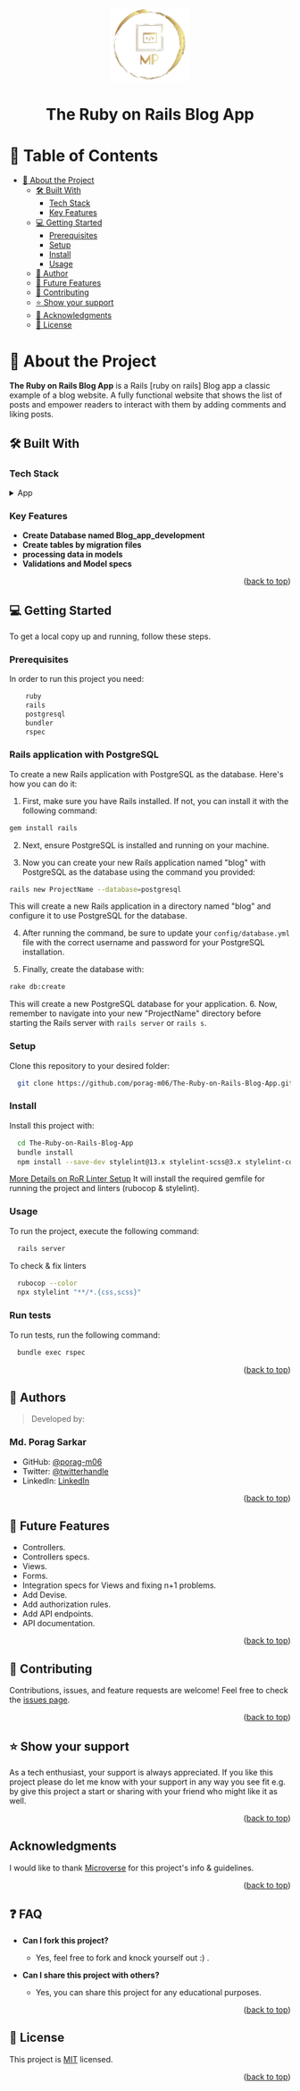 <a name="readme-top"></a>
<div align="center">
    <img src="./porag-logo.png" alt="logo" width="140"  height="auto" /><br/>
</div>
<div align="center">
    <h1><b>The Ruby on Rails Blog App</b></h1>
</div>

<!-- TABLE OF CONTENTS -->

# 📗 Table of Contents

- [📖 About the Project](#about-project)
  - [🛠 Built With ](#-built-with-)
    - [Tech Stack ](#tech-stack-)
    - [Key Features ](#key-features-)
  - [💻 Getting Started ](#-getting-started-)
    - [Prerequisites](#prerequisites)
    - [Setup](#setup)
    - [Install](#install)
    - [Usage](#usage)
  - [👥 Author ](#-author-)
  - [🔭 Future Features ](#-future-features-)
  - [🤝 Contributing ](#-contributing-)
  - [⭐️ Show your support ](#️-show-your-support-)
  - [🙏 Acknowledgments ](#-acknowledgments-)
  - [📝 License ](#-license-)

<!-- PROJECT DESCRIPTION -->

# 📖 About the Project <a name="about-project"></a>
**The Ruby on Rails Blog App** is a Rails [ruby on rails] Blog app a classic example of a blog website. A fully functional website that shows the list of posts and empower readers to interact with them by adding comments and liking posts.

## 🛠 Built With <a name="built-with"></a>

### Tech Stack <a name="tech-stack"></a>
<details>
  <summary>App</summary>
    <li><a href="https://guides.rubyonrails.org/index.html">Rails</a></li>
</details>

<!-- Features -->
### Key Features <a name="key-features"></a>
- **Create Database named Blog_app_development**
- **Create tables by migration files**
- **processing data in models**
- **Validations and Model specs**

<p align="right">(<a href="#readme-top">back to top</a>)</p>

<!-- GETTING STARTED -->
## 💻 Getting Started <a name="getting-started"></a>

To get a local copy up and running, follow these steps.

### Prerequisites

In order to run this project you need:

```
    ruby
    rails
    postgresql
    bundler
    rspec
```
### Rails application with PostgreSQL
To create a new Rails application with PostgreSQL as the database. Here's how you can do it:

1. First, make sure you have Rails installed. If not, you can install it with the following command:
```bash
gem install rails
```
2. Next, ensure PostgreSQL is installed and running on your machine.

3. Now you can create your new Rails application named "blog" with PostgreSQL as the database using the command you provided:
```bash
rails new ProjectName --database=postgresql
```
This will create a new Rails application in a directory named "blog" and configure it to use PostgreSQL for the database.

4. After running the command, be sure to update your `config/database.yml` file with the correct username and password for your PostgreSQL installation.

5. Finally, create the database with:
```bash
rake db:create
```
This will create a new PostgreSQL database for your application.
6. Now, remember to navigate into your new "ProjectName" directory before starting the Rails server with `rails server` or `rails s`.

### Setup

Clone this repository to your desired folder:

```bash
  git clone https://github.com/porag-m06/The-Ruby-on-Rails-Blog-App.git
```

### Install
Install this project with:

```bash
  cd The-Ruby-on-Rails-Blog-App
  bundle install
  npm install --save-dev stylelint@13.x stylelint-scss@3.x stylelint-config-standard@21.x stylelint-csstree-validator@1.x
```
[More Details on RoR Linter Setup](https://github.com/microverseinc/linters-config/tree/master/ror)
It will install the required gemfile for running the project and linters (rubocop & stylelint).

### Usage
To run the project, execute the following command:
```sh
  rails server
```
To check & fix linters 
```sh
  rubocop --color
  npx stylelint "**/*.{css,scss}"
```

### Run tests
To run tests, run the following command:
```sh
  bundle exec rspec
```

<p align="right">(<a href="#readme-top">back to top</a>)</p>

<!-- AUTHORS -->

## 👥 Authors <a name="author"></a>
> Developed by: 
### Md. Porag Sarkar
- GitHub: [@porag-m06](https://github.com/porag-m06)
- Twitter: [@twitterhandle](https://twitter.com/twitterhandle)
- LinkedIn: [LinkedIn](https://www.linkedin.com/in/muhammad-porag-nsu-cse/)

<p align="right">(<a href="#readme-top">back to top</a>)</p>

<!-- FUTURE FEATURES -->

## 🔭 Future Features <a name="future-features"></a>
 - Controllers.
 - Controllers specs.
 - Views.
 - Forms.
 - Integration specs for Views and fixing n+1 problems.
 - Add Devise.
 - Add authorization rules.
 - Add API endpoints.
 - API documentation.

<p align="right">(<a href="#readme-top">back to top</a>)</p>

<!-- CONTRIBUTING -->

## 🤝 Contributing <a name="contributing"></a>

Contributions, issues, and feature requests are welcome!
Feel free to check the [issues page](https://github.com/porag-m06/The-Ruby-on-Rails-Blog-App/issues).

<p align="right">(<a href="#readme-top">back to top</a>)</p>

<!-- SUPPORT -->

## ⭐️ Show your support <a name="support"></a>

As a tech enthusiast, your support is always appreciated. If you like this project please do let me know with your support in any way you see fit e.g. by give this project a start or sharing with your friend who might like it as well.

<p align="right">(<a href="#readme-top">back to top</a>)</p>

<!-- ACKNOWLEDGEMENTS -->

## Acknowledgments <a name="acknowledgements"></a>
I would like to thank  [Microverse](https://github.com/microverseinc) for this project's info & guidelines.

<p align="right">(<a href="#readme-top">back to top</a>)</p>


## ❓ FAQ <a name="faq"></a>
- **Can I fork this project?**
  - Yes, feel free to fork and knock yourself out :) . 

- **Can I share this project with others?**
  - Yes, you can share this project for any educational purposes. 

<p align="right">(<a href="#readme-top">back to top</a>)</p>

<!-- LICENSE -->

## 📝 License <a name="license"></a>

This project is [MIT](./LICENSE) licensed.

<p align="right">(<a href="#readme-top">back to top</a>)</p>

